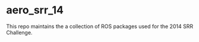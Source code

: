 aero_srr_14
===========

This repo maintains the a collection of ROS packages used for the 2014 SRR Challenge.
